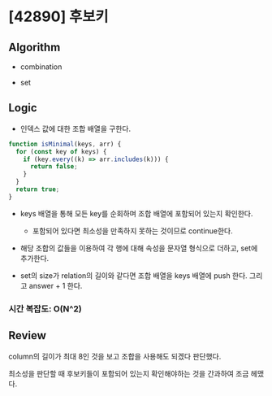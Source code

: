 # [42890] 후보키

## Algorithm

- combination

- set

## Logic

- 인덱스 값에 대한 조합 배열을 구한다.

```js
function isMinimal(keys, arr) {
  for (const key of keys) {
    if (key.every((k) => arr.includes(k))) {
      return false;
    }
  }
  return true;
}
```

- keys 배열을 통해 모든 key를 순회하며 조합 배열에 포함되어 있는지 확인한다.

  - 포함되어 있다면 최소성을 만족하지 못하는 것이므로 continue한다.

- 해당 조합의 값들을 이용하여 각 행에 대해 속성을 문자열 형식으로 더하고, set에 추가한다.

- set의 size가 relation의 길이와 같다면 조합 배열을 keys 배열에 push 한다. 그리고 answer + 1 한다.

### 시간 복잡도: O(N^2)

## Review

column의 길이가 최대 8인 것을 보고 조합을 사용해도 되겠다 판단했다.

최소성을 판단할 때 후보키들이 포함되어 있는지 확인해야하는 것을 간과하여 조금 헤맸다.
